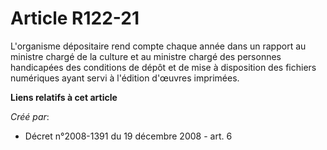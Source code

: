 # Article R122-21

L'organisme dépositaire rend compte chaque année dans un rapport au ministre chargé de la culture et au ministre chargé des
personnes handicapées des conditions de dépôt et de mise à disposition des fichiers numériques ayant servi à l'édition
d'œuvres imprimées.

**Liens relatifs à cet article**

_Créé par_:

  - Décret n°2008-1391 du 19 décembre 2008 - art. 6
